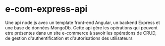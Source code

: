 # e-com-express-api
Une api node js avec un template front-end Angular, un backend Express et une base de données MongoDb. Cette api gère les opérations qui peuvent etre présentes dans un site e-commerce à savoir les opérations de CRUD, de gestion d'authentification et d'autorisations des utilisateurs 


